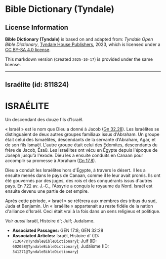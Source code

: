 # Bible Dictionary (Tyndale)

## License Information

**Bible Dictionary (Tyndale)** is based on and adapted from: _Tyndale Open Bible Dictionary_, [Tyndale House Publishers](https://tyndaleopenresources.com/), 2023, which is licensed under a [CC BY-SA 4.0 license](https://creativecommons.org/licenses/by-sa/4.0/legalcode.en).

This markdown version (created `2025-10-17`) is provided under the same license.



--------------------------------

## Israélite (id: 811824)

ISRAÉLITE
=========

Un descendant des douze fils d'Israël.

« Israël » est le nom que Dieu a donné à Jacob ([Gn 32\.28](https://ref.ly/Gen32:28)). Les Israélites se distinguaient de deux autres groupes familiaux issus d'Abraham. Un groupe était celui des Ismaélites, descendants de la servante d'Abraham, Agar, et de son fils Ismaël. L'autre groupe était celui des Édomites, descendants du frère de Jacob, Ésaü. Les Israélites ont vécu en Égypte depuis l'époque de Joseph jusqu'à l'exode. Dieu les a ensuite conduits en Canaan pour accomplir sa promesse à Abraham ([Gn 17\.8](https://ref.ly/Gen17:8)).

Dieu a conduit les Israélites hors d'Égypte, à travers le désert. Il les a ensuite menés dans le pays de Canaan, comme il le leur avait promis. Ils ont été gouvernés par des juges, des rois et des conquérants issus d'autres pays. En 722 av. J.‑C., l'Assyrie a conquis le royaume du Nord. Israël est ensuite devenu une partie de cet empire.

Après cette période, « Israël » se réfèrera aux membres des tribus du sud, Juda et Benjamin. Un « Israélite » appartenait au reste fidèle de la nation d'alliance d'Israël. Ceci était vrai à la fois dans un sens religieux et politique.

*Voir aussi* Israël, Histoire d'; Juif; Judaïsme.

* **Associated Passages:** GEN 17:8; GEN 32:28
* **Associated Articles:** Israël, Histoire d' (ID: `713647@TyndaleBibleDictionary`); Juif (ID: `602058@TyndaleBibleDictionary`); Judaïsme (ID: `341271@TyndaleBibleDictionary`)

